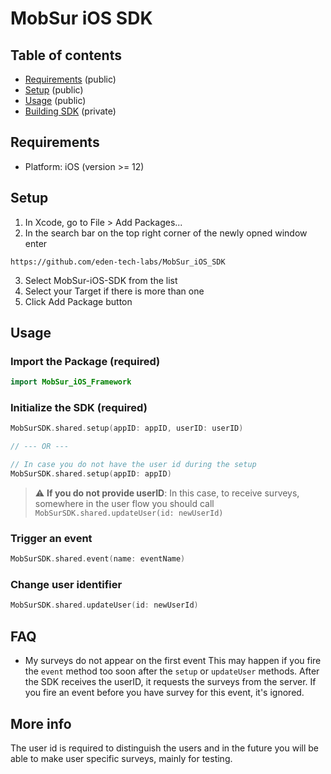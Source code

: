 # MobSur iOS SDK

## Table of contents
* [Requirements](#requirements) (public)
* [Setup](#setup) (public)
* [Usage](#usage) (public)
* [Building SDK](#building) (private)

## Requirements
- Platform: iOS (version >= 12)

## Setup
1. In Xcode, go to File > Add Packages...
2. In the search bar on the top right corner of the newly opned window enter
```
https://github.com/eden-tech-labs/MobSur_iOS_SDK
```
3. Select MobSur-iOS-SDK from the list
4. Select your Target if there is more than one
5. Click Add Package button
    
## Usage
### Import the Package (required)
```swift
import MobSur_iOS_Framework
```

### Initialize the SDK (required)

```swift
MobSurSDK.shared.setup(appID: appID, userID: userID)

// --- OR ---

// In case you do not have the user id during the setup
MobSurSDK.shared.setup(appID: appID)
```

> :warning: **If you do not provide userID**: In this case, to receive surveys, somewhere in the user flow you should call `MobSurSDK.shared.updateUser(id: newUserId)`

### Trigger an event

```swift
MobSurSDK.shared.event(name: eventName)
```

### Change user identifier

```swift
MobSurSDK.shared.updateUser(id: newUserId)
```

## FAQ

- My surveys do not appear on the first event
This may happen if you fire the `event` method too soon after the `setup` or `updateUser` methods.
After the SDK receives the userID, it requests the surveys from the server.
If you fire an event before you have survey for this event, it's ignored.
    
## More info

The user id is required to distinguish the users and in the future you will be able to make user specific surveys, mainly for testing.
